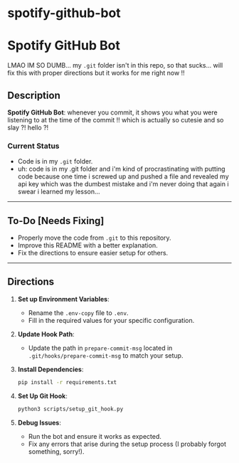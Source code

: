 # spotify-github-bot

# Spotify GitHub Bot

LMAO IM SO DUMB... my `.git` folder isn't in this repo, so that sucks... will fix this with proper directions but it works for me right now !!

## Description
**Spotify GitHub Bot**: whenever you commit, it shows you what you were listening to at the time of the commit !! which is actually so cutesie and so slay ?! hello ?!

### Current Status
- Code is in my `.git` folder.
- uh: code is in my .git folder and i'm kind of procrastinating with putting code because one time i screwed up and pushed a file and revealed my api key which was the dumbest mistake and i'm never doing that again i swear i learned my lesson...


---

## To-Do [Needs Fixing]
- Properly move the code from `.git` to this repository.
- Improve this README with a better explanation.
- Fix the directions to ensure easier setup for others.

---

## Directions

1. **Set up Environment Variables**:
   - Rename the `.env-copy` file to `.env`.
   - Fill in the required values for your specific configuration.

2. **Update Hook Path**:
   - Update the path in `prepare-commit-msg` located in `.git/hooks/prepare-commit-msg` to match your setup.

3. **Install Dependencies**:
   ```bash
   pip install -r requirements.txt
   ```

4. **Set Up Git Hook**:
   ```bash
   python3 scripts/setup_git_hook.py
   ```

5. **Debug Issues**:
   - Run the bot and ensure it works as expected.
   - Fix any errors that arise during the setup process (I probably forgot something, sorry!).
